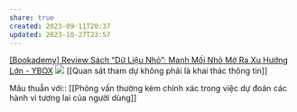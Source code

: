 ```yaml
---
share: true
created: 2023-09-11T20:37
updated: 2023-10-27T23:57
---
```

[[Bookademy] Review Sách “Dữ Liệu Nhỏ”: Manh Mối Nhỏ Mở Ra Xu Hướng Lớn - YBOX](https://ybox.vn/ky-nang/bookademy-review-sach-du-lieu-nho-manh-moi-nho-mo-ra-xu-huong-lon-0iyubnsre8)
![](https://static.ybox.vn/2017/12/18/ef6dcf94-e402-11e7-9069-56c566ee3692.JPG) 
[[Quan sát tham dự không phải là khai thác thông tin]]

 
Mâu thuẫn với:: [[Phỏng vấn thường kém chính xác trong việc dự đoán các hành vi tương lai của người dùng]] 